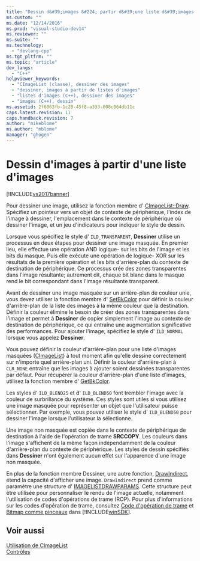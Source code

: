 ```yaml
---
title: "Dessin d&#39;images &#224; partir d&#39;une liste d&#39;images | Microsoft Docs"
ms.custom: ""
ms.date: "12/14/2016"
ms.prod: "visual-studio-dev14"
ms.reviewer: ""
ms.suite: ""
ms.technology: 
  - "devlang-cpp"
ms.tgt_pltfrm: ""
ms.topic: "article"
dev_langs: 
  - "C++"
helpviewer_keywords: 
  - "CImageList (classe), dessiner des images"
  - "dessiner, images à partir de listes d'images"
  - "listes d'images (C++), dessiner des images"
  - "images (C++), dessin"
ms.assetid: 2f6063fb-1c28-45f8-a333-008c064db11c
caps.latest.revision: 11
caps.handback.revision: 7
author: "mikeblome"
ms.author: "mblome"
manager: "ghogen"
---
```

# Dessin d&#39;images &#224; partir d&#39;une liste d&#39;images
[!INCLUDE[vs2017banner](../assembler/inline/includes/vs2017banner.md)]

Pour dessiner une image, utilisez la fonction membre d' [CImageList::Draw](../Topic/CImageList::Draw.md).  Spécifiez un pointeur vers un objet de contexte de périphérique, l'index de l'image à dessiner, l'emplacement dans le contexte de périphérique où dessiner l'image, et un jeu d'indicateurs pour indiquer le style de dessin.  
  
 Lorsque vous spécifiez le style d' `ILD_TRANSPARENT`, **Dessiner** utilise un processus en deux étapes pour dessiner une image masquée.  En premier lieu, elle effectue une opération AND logique\- sur les bits de l'image et les bits du masque.  Puis elle exécute une opération de logique\- XOR sur les résultats de la première opération et les bits d'arrière\-plan du contexte de destination de périphérique.  Ce processus crée des zones transparentes dans l'image résultante; autrement dit, chaque bit blanc dans le masque rend le bit correspondant dans l'image résultante transparent.  
  
 Avant de dessiner une image masquée sur un arrière\-plan de couleur unie, vous devez utiliser la fonction membre d' [SetBkColor](../Topic/CImageList::SetBkColor.md) pour définir la couleur d'arrière\-plan de la liste des images à la même couleur que la destination.  Définir la couleur élimine le besoin de créer des zones transparentes dans l'image et permet à **Dessiner** de copier simplement l'image au contexte de destination de périphérique, ce qui entraîne une augmentation significative des performances.  Pour ajouter l'image, spécifiez le style d' `ILD_NORMAL` lorsque vous appelez **Dessiner**.  
  
 Vous pouvez définir la couleur d'arrière\-plan pour une liste d'images masquées \([CImageList](../mfc/reference/cimagelist-class.md)\) à tout moment afin qu'elle dessine correctement sur n'importe quel arrière\-plan uni.  Définir la couleur d'arrière\-plan à `CLR_NONE` entraîne que les images à ajouter soient dessinées transparentes par défaut.  Pour récupérer la couleur d'arrière\-plan d'une liste d'images, utilisez la fonction membre d' [GetBkColor](../Topic/CImageList::GetBkColor.md).  
  
 Les styles d' `ILD_BLEND25` et d' `ILD_BLEND50` font trembler l'image avec la couleur de surbrillance du système.  Ces styles sont utiles si vous utilisez une image masquée pour représenter un objet que l'utilisateur puisse sélectionner.  Par exemple, vous pouvez utiliser le style d' `ILD_BLEND50` pour dessiner l'image lorsque l'utilisateur la sélectionne.  
  
 Une image non masquée est copiée dans le contexte de périphérique de destination à l'aide de l'opération de trame **SRCCOPY**.  Les couleurs dans l'image s'affichent de la même façon indépendamment de la couleur d'arrière\-plan du contexte de périphérique.  Les styles de dessin spécifiés dans **Dessiner** n'ont également aucun effet sur l'apparence d'une image non masquée.  
  
 En plus de la fonction membre Dessiner, une autre fonction, [DrawIndirect](../Topic/CImageList::DrawIndirect.md), étend la capacité d'afficher une image.  `DrawIndirect` prend comme paramètre une structure d' [IMAGELISTDRAWPARAMS](http://msdn.microsoft.com/library/windows/desktop/bb761395).  Cette structure peut être utilisée pour personnaliser le rendu de l'image actuelle, notamment l'utilisation de codes d'opérations de trame \(ROP\).  Pour plus d'informations sur les codes d'opération de trame, consultez [Code d'opération de trame](http://msdn.microsoft.com/library/windows/desktop/dd162892) et [Bitmap comme pinceaux](http://msdn.microsoft.com/library/windows/desktop/dd183378) dans [!INCLUDE[winSDK](../atl/includes/winsdk_md.md)].  
  
## Voir aussi  
 [Utilisation de CImageList](../mfc/using-cimagelist.md)   
 [Contrôles](../mfc/controls-mfc.md)
